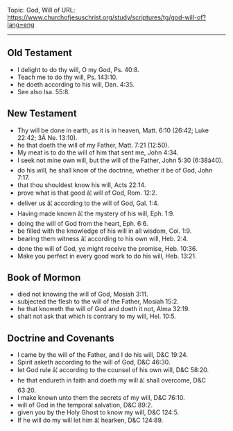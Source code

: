 Topic: God, Will of
URL: https://www.churchofjesuschrist.org/study/scriptures/tg/god-will-of?lang=eng

---

## Old Testament

- I delight to do thy will, O my God, Ps. 40:8.
- Teach me to do thy will, Ps. 143:10.
- he doeth according to his will, Dan. 4:35.
- See also Isa. 55:8.

## New Testament

- Thy will be done in earth, as it is in heaven, Matt. 6:10 (26:42; Luke 22:42; 3Â Ne. 13:10).
- he that doeth the will of my Father, Matt. 7:21 (12:50).
- My meat is to do the will of him that sent me, John 4:34.
- I seek not mine own will, but the will of the Father, John 5:30 (6:38â40).
- do his will, he shall know of the doctrine, whether it be of God, John 7:17.
- that thou shouldest know his will, Acts 22:14.
- prove what is that good â¦ will of God, Rom. 12:2.
- deliver us â¦ according to the will of God, Gal. 1:4.
- Having made known â¦ the mystery of his will, Eph. 1:9.
- doing the will of God from the heart, Eph. 6:6.
- be filled with the knowledge of his will in all wisdom, Col. 1:9.
- bearing them witness â¦ according to his own will, Heb. 2:4.
- done the will of God, ye might receive the promise, Heb. 10:36.
- Make you perfect in every good work to do his will, Heb. 13:21.

## Book of Mormon

- died not knowing the will of God, Mosiah 3:11.
- subjected the flesh to the will of the Father, Mosiah 15:2.
- he that knoweth the will of God and doeth it not, Alma 32:19.
- shalt not ask that which is contrary to my will, Hel. 10:5.

## Doctrine and Covenants

- I came by the will of the Father, and I do his will, D&C 19:24.
- Spirit asketh according to the will of God, D&C 46:30.
- let God rule â¦ according to the counsel of his own will, D&C 58:20.
- he that endureth in faith and doeth my will â¦ shall overcome, D&C 63:20.
- I make known unto them the secrets of my will, D&C 76:10.
- will of God in the temporal salvation, D&C 89:2.
- given you by the Holy Ghost to know my will, D&C 124:5.
- If he will do my will let him â¦ hearken, D&C 124:89.

